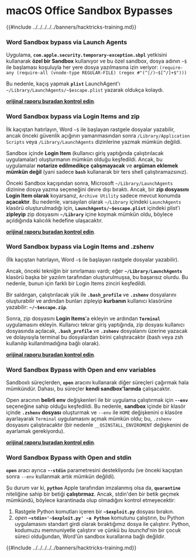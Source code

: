 # macOS Office Sandbox Bypasses

{{#include ../../../../../banners/hacktricks-training.md}}

### Word Sandbox bypass via Launch Agents

Uygulama, **`com.apple.security.temporary-exception.sbpl`** yetkisini kullanarak **özel bir Sandbox** kullanıyor ve bu özel sandbox, dosya adının `~$` ile başlaması koşuluyla her yere dosya yazılmasına izin veriyor: `(require-any (require-all (vnode-type REGULAR-FILE) (regex #"(^|/)~$[^/]+$")))`

Bu nedenle, kaçış yapmak **`plist`** LaunchAgent'ı `~/Library/LaunchAgents/~$escape.plist` yazarak oldukça kolaydı.

[**orijinal raporu buradan kontrol edin**](https://www.mdsec.co.uk/2018/08/escaping-the-sandbox-microsoft-office-on-macos/).

### Word Sandbox bypass via Login Items and zip

İlk kaçıştan hatırlayın, Word `~$` ile başlayan rastgele dosyalar yazabilir, ancak önceki güvenlik açığının yamanmasından sonra `/Library/Application Scripts` veya `/Library/LaunchAgents` dizinlerine yazmak mümkün değildi.

Sandbox içinde **Login Item** (kullanıcı giriş yaptığında çalıştırılacak uygulamalar) oluşturmanın mümkün olduğu keşfedildi. Ancak, bu uygulamalar **notarize edilmedikçe** **çalışmayacak** ve **argüman eklemek mümkün değil** (yani sadece **`bash`** kullanarak bir ters shell çalıştıramazsınız).

Önceki Sandbox kaçışından sonra, Microsoft `~/Library/LaunchAgents` dizinine dosya yazma seçeneğini devre dışı bıraktı. Ancak, bir **zip dosyasını Login Item olarak** koyarsanız, `Archive Utility` sadece mevcut konumda **açacaktır**. Bu nedenle, varsayılan olarak `~/Library` içindeki `LaunchAgents` klasörü oluşturulmadığı için, **`LaunchAgents/~$escape.plist`** içindeki plist'i **zipleyip** zip dosyasını **`~/Library`** içine koymak mümkün oldu, böylece açıldığında kalıcılık hedefine ulaşacaktır.

[**orijinal raporu buradan kontrol edin**](https://objective-see.org/blog/blog_0x4B.html).

### Word Sandbox bypass via Login Items and .zshenv

(İlk kaçıştan hatırlayın, Word `~$` ile başlayan rastgele dosyalar yazabilir).

Ancak, önceki tekniğin bir sınırlaması vardı; eğer **`~/Library/LaunchAgents`** klasörü başka bir yazılım tarafından oluşturulmuşsa, bu başarısız olurdu. Bu nedenle, bunun için farklı bir Login Items zinciri keşfedildi.

Bir saldırgan, çalıştırılacak yük ile **`.bash_profile`** ve **`.zshenv`** dosyalarını oluşturabilir ve ardından bunları zipleyip **kurbanın** kullanıcı klasörüne yazabilir: **`~/~$escape.zip`**.

Sonra, zip dosyasını **Login Items**'a ekleyin ve ardından **`Terminal`** uygulamasını ekleyin. Kullanıcı tekrar giriş yaptığında, zip dosyası kullanıcı dosyasında açılacak, **`.bash_profile`** ve **`.zshenv`** dosyalarını üzerine yazacak ve dolayısıyla terminal bu dosyalardan birini çalıştıracaktır (bash veya zsh kullanılıp kullanılmadığına bağlı olarak).

[**orijinal raporu buradan kontrol edin**](https://desi-jarvis.medium.com/office365-macos-sandbox-escape-fcce4fa4123c).

### Word Sandbox Bypass with Open and env variables

Sandboxlı süreçlerden, **`open`** aracını kullanarak diğer süreçleri çağırmak hala mümkündür. Dahası, bu süreçler **kendi sandbox'larında** çalışacaktır.

Open aracının **belirli env** değişkenleri ile bir uygulama çalıştırmak için **`--env`** seçeneğine sahip olduğu keşfedildi. Bu nedenle, **sandbox** içinde bir klasör içinde **`.zshenv` dosyası** oluşturmak ve `--env` ile `HOME` değişkenini o klasöre ayarlayarak `Terminal` uygulamasını açmak mümkün oldu; bu, `.zshenv` dosyasını çalıştıracaktır (bir nedenle `__OSINSTALL_ENVIROMENT` değişkenini de ayarlamak gerekiyordu).

[**orijinal raporu buradan kontrol edin**](https://perception-point.io/blog/technical-analysis-of-cve-2021-30864/).

### Word Sandbox Bypass with Open and stdin

**`open`** aracı ayrıca **`--stdin`** parametresini destekliyordu (ve önceki kaçıştan sonra `--env` kullanmak artık mümkün değildi).

Şu durum var ki, **`python`** Apple tarafından imzalanmış olsa da, **`quarantine`** niteliğine sahip bir betiği **çalıştırmaz**. Ancak, stdin'den bir betik geçmek mümkündü, böylece karantinada olup olmadığını kontrol etmeyecektir:&#x20;

1. Rastgele Python komutları içeren bir **`~$exploit.py`** dosyası bırakın.
2. _open_ **`–stdin='~$exploit.py' -a Python`** komutunu çalıştırın, bu Python uygulamasını standart girdi olarak bıraktığımız dosya ile çalıştırır. Python, kodumuzu memnuniyetle çalıştırır ve çünkü bu _launchd_'nin bir çocuk süreci olduğundan, Word'ün sandbox kurallarına bağlı değildir.

{{#include ../../../../../banners/hacktricks-training.md}}
